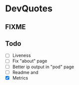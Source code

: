 # DevQuotes

## FIXME


## Todo

- [ ] Liveness
- [ ] Fix "about" page
- [ ] Better ip output in "pod" page
- [ ] Readme and 
- [X] Metrics
